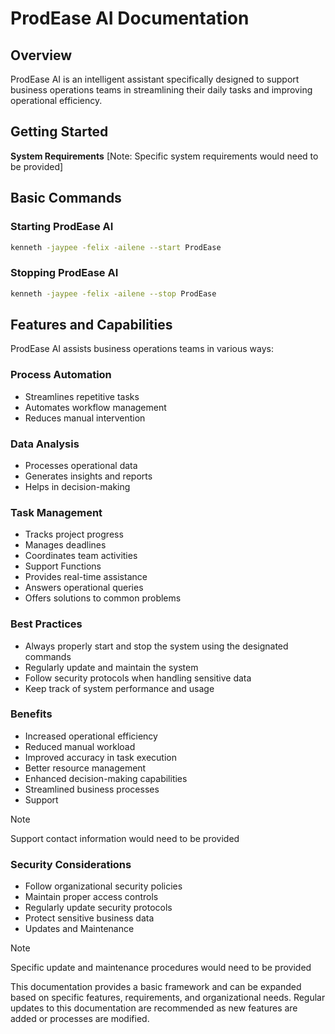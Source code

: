 # ProdEase AI Documentation

## Overview
ProdEase AI is an intelligent assistant specifically designed to support business operations teams in streamlining their daily tasks and improving operational efficiency.

## Getting Started
**System Requirements**
[Note: Specific system requirements would need to be provided]

## Basic Commands
### Starting ProdEase AI
```bash
kenneth -jaypee -felix -ailene --start ProdEase
```

### Stopping ProdEase AI
```bash
kenneth -jaypee -felix -ailene --stop ProdEase
```

## Features and Capabilities
ProdEase AI assists business operations teams in various ways:

### Process Automation
- Streamlines repetitive tasks
- Automates workflow management
- Reduces manual intervention

### Data Analysis
- Processes operational data
- Generates insights and reports
- Helps in decision-making

### Task Management
- Tracks project progress
- Manages deadlines
- Coordinates team activities
- Support Functions
- Provides real-time assistance
- Answers operational queries
- Offers solutions to common problems

### Best Practices
- Always properly start and stop the system using the designated commands
- Regularly update and maintain the system
- Follow security protocols when handling sensitive data
- Keep track of system performance and usage

### Benefits
- Increased operational efficiency
- Reduced manual workload
- Improved accuracy in task execution
- Better resource management
- Enhanced decision-making capabilities
- Streamlined business processes
- Support
> [!NOTE]
> Support contact information would need to be provided

### Security Considerations
- Follow organizational security policies
- Maintain proper access controls
- Regularly update security protocols
- Protect sensitive business data
- Updates and Maintenance
> [!NOTE]
> Specific update and maintenance procedures would need to be provided

This documentation provides a basic framework and can be expanded based on specific features, requirements, and organizational needs. Regular updates to this documentation are recommended as new features are added or processes are modified.
